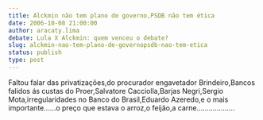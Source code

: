 ```yaml
---
title: Alckmin não tem plano de governo,PSDB não tem ética
date: 2006-10-08 21:00:00
author: aracaty.lima
debate: Lula X Alckmin: quem venceu o debate?
slug: alckmin-nao-tem-plano-de-governopsdb-nao-tem-etica
status: publish 
type: post
---
```


Faltou falar das privatizações,do procurador engavetador Brindeiro,Bancos falidos ás custas do Proer,Salvatore Cacciolla,Barjas Negri,Sergio Mota,irregularidades no Banco do Brasil,Eduardo Azeredo,e o mais importante......o preço que estava o arroz,o feijão,a carne...................
